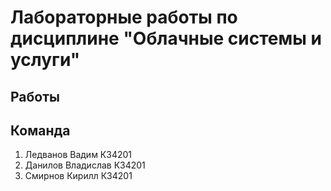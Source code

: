 # Лабораторные работы по дисциплине "Облачные системы и услуги"
## Работы

## Команда
1. Ледванов Вадим К34201
2. Данилов Владислав К34201
3. Смирнов Кирилл К34201
